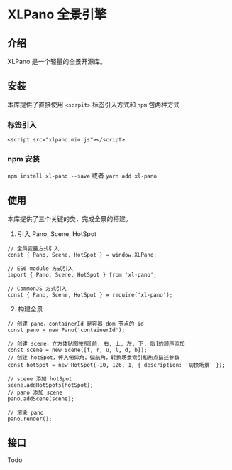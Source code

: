 # XLPano 全景引擎

## 介绍
XLPano 是一个轻量的全景开源库。

## 安装
本库提供了直接使用 `<scrpit>` 标签引入方式和 `npm` 包两种方式
### 标签引入
`<script src="xlpano.min.js"></script>`
### npm 安装
`npm install xl-pano --save` 或者 `yarn add xl-pano`

## 使用
本库提供了三个关键的类，完成全景的搭建。
1. 引入 Pano, Scene, HotSpot
```
// 全局变量方式引入
const { Pano, Scene, HotSpot } = window.XLPano;

// ES6 module 方式引入
import { Pano, Scene, HotSpot } from 'xl-pano';

// CommonJS 方式引入
const { Pano, Scene, HotSpot } = require('xl-pano');
```
2. 构建全景
```
// 创建 pano，containerId 是容器 dom 节点的 id
const pano = new Pano('containerId');

// 创建 scene，立方体贴图按照[前, 右, 上, 左, 下, 后]的顺序添加
const scene = new Scene([f, r, u, l, d, b]);
// 创建 hotSpot，传入俯仰角，偏航角，转换场景索引和热点描述参数
const hotSpot = new HotSpot(-10, 126, 1, { description: '切换场景' });

// scene 添加 hotSpot
scene.addHotSpots(hotSpot);
// pano 添加 scene
pano.addScene(scene);

// 渲染 pano
pano.render();
```

## 接口
Todo
